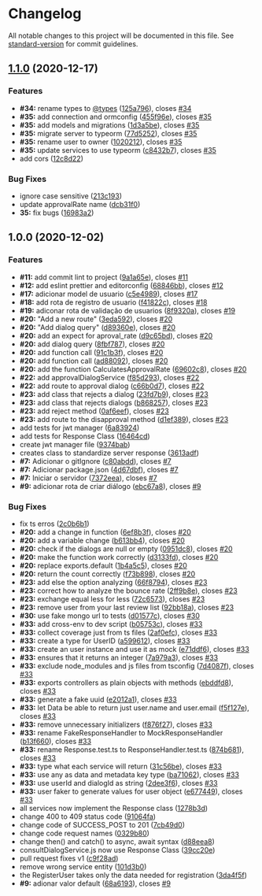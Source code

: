 # Changelog

All notable changes to this project will be documented in this file. See [standard-version](https://github.com/conventional-changelog/standard-version) for commit guidelines.

## [1.1.0](https://github.com/barbosamaatheus/english-talking-api/compare/v1.0.0...v1.1.0) (2020-12-17)


### Features

* **#34:** rename types to [@types](https://github.com/types) ([125a796](https://github.com/barbosamaatheus/english-talking-api/commit/125a796efefea5d8225ee16bf51fc0797e3777cb)), closes [#34](https://github.com/barbosamaatheus/english-talking-api/issues/34)
* **#35:** add connection and ormconfig ([455f96e](https://github.com/barbosamaatheus/english-talking-api/commit/455f96edf6eb8bd70cbf320b8be85572c0fb8fca)), closes [#35](https://github.com/barbosamaatheus/english-talking-api/issues/35)
* **#35:** add models and migrations ([1d3a5be](https://github.com/barbosamaatheus/english-talking-api/commit/1d3a5be3b2b390f22f4326b09fb70bd2cb7af374)), closes [#35](https://github.com/barbosamaatheus/english-talking-api/issues/35)
* **#35:** migrate server to typeorm ([77d5252](https://github.com/barbosamaatheus/english-talking-api/commit/77d5252797cac1759cba2bdb9af3729bba5677dc)), closes [#35](https://github.com/barbosamaatheus/english-talking-api/issues/35)
* **#35:** rename user to owner ([1020212](https://github.com/barbosamaatheus/english-talking-api/commit/1020212fa65f9132eb32ec6fc9415844a451ee78)), closes [#35](https://github.com/barbosamaatheus/english-talking-api/issues/35)
* **#35:** update services to use typeorm ([c8432b7](https://github.com/barbosamaatheus/english-talking-api/commit/c8432b76c9c261aab8d5371fc0235f2a170b9f62)), closes [#35](https://github.com/barbosamaatheus/english-talking-api/issues/35)
* add cors ([12c8d22](https://github.com/barbosamaatheus/english-talking-api/commit/12c8d22cb06d349015de8729b6c96e189a933efc))


### Bug Fixes

* ignore case sensitive ([213c193](https://github.com/barbosamaatheus/english-talking-api/commit/213c193df8b610316c4e4d1f235480fa90dc55b7))
* update approvalRate name ([dcb31f0](https://github.com/barbosamaatheus/english-talking-api/commit/dcb31f0d06e09b5d779f2c7ab94c50f2745cc148))
* **35:** fix bugs ([16983a2](https://github.com/barbosamaatheus/english-talking-api/commit/16983a2544b1af9d9751193757e18a606cd37400))

## 1.0.0 (2020-12-02)


### Features

* **#11:** add commit lint to project ([9a1a65e](https://github.com/barbosamaatheus/english-talking-api/commit/9a1a65e7b11a77291aae8c9e3fdaef9b0499d43d)), closes [#11](https://github.com/barbosamaatheus/english-talking-api/issues/11)
* **#12:** add eslint prettier and editorconfig ([68846bb](https://github.com/barbosamaatheus/english-talking-api/commit/68846bb86512802053da351c1975d48548ac491b)), closes [#12](https://github.com/barbosamaatheus/english-talking-api/issues/12)
* **#17:** adicionar model de usuario ([c5e4989](https://github.com/barbosamaatheus/english-talking-api/commit/c5e49895d19d098fafe67ad8a28eeda4d484715a)), closes [#17](https://github.com/barbosamaatheus/english-talking-api/issues/17)
* **#18:** add rota de registro de usuario ([f41822c](https://github.com/barbosamaatheus/english-talking-api/commit/f41822cecc866829e8d10815ef4b51c184c7e35d)), closes [#18](https://github.com/barbosamaatheus/english-talking-api/issues/18)
* **#19:** adiconar rota de validação de usuarios ([8f9320a](https://github.com/barbosamaatheus/english-talking-api/commit/8f9320aa93a06a687454076a0d22e862fffd3445)), closes [#19](https://github.com/barbosamaatheus/english-talking-api/issues/19)
* **#20:** "Add a new route" ([3eda592](https://github.com/barbosamaatheus/english-talking-api/commit/3eda592e4923db6d6ee67e3056456dc090c66a40)), closes [#20](https://github.com/barbosamaatheus/english-talking-api/issues/20)
* **#20:** "Add dialog query" ([d89360e](https://github.com/barbosamaatheus/english-talking-api/commit/d89360eee7333a9cb140cd36000c4f23acb55241)), closes [#20](https://github.com/barbosamaatheus/english-talking-api/issues/20)
* **#20:** add an expect for aproval_rate ([d9c65bd](https://github.com/barbosamaatheus/english-talking-api/commit/d9c65bd0eebd847594800bb75e0c5c29320900f6)), closes [#20](https://github.com/barbosamaatheus/english-talking-api/issues/20)
* **#20:** add dialog query ([8fbf787](https://github.com/barbosamaatheus/english-talking-api/commit/8fbf787eab10b77057dac107e3fc76409416f069)), closes [#20](https://github.com/barbosamaatheus/english-talking-api/issues/20)
* **#20:** add function call ([91c1b3f](https://github.com/barbosamaatheus/english-talking-api/commit/91c1b3f794413238c70fb5239e6f0f9588a8fede)), closes [#20](https://github.com/barbosamaatheus/english-talking-api/issues/20)
* **#20:** add function call ([ad88092](https://github.com/barbosamaatheus/english-talking-api/commit/ad88092ae604835c174dddf1828054a03119450b)), closes [#20](https://github.com/barbosamaatheus/english-talking-api/issues/20)
* **#20:** add the function CalculatesApprovalRate ([69602c8](https://github.com/barbosamaatheus/english-talking-api/commit/69602c81d50406262964cbd55084730761a84ffd)), closes [#20](https://github.com/barbosamaatheus/english-talking-api/issues/20)
* **#22:** add approvalDialogService ([f85d293](https://github.com/barbosamaatheus/english-talking-api/commit/f85d293645d7f2020a93c8a254a0b7857391b4b8)), closes [#22](https://github.com/barbosamaatheus/english-talking-api/issues/22)
* **#22:** add route to approval dialog ([c66b0d7](https://github.com/barbosamaatheus/english-talking-api/commit/c66b0d79c1d837ce9e37e54360e7b71009c29c2d)), closes [#22](https://github.com/barbosamaatheus/english-talking-api/issues/22)
* **#23:** add class that rejects a dialog ([23fd7b9](https://github.com/barbosamaatheus/english-talking-api/commit/23fd7b9e746d1cda80bbe9506d0fcf084e0df615)), closes [#23](https://github.com/barbosamaatheus/english-talking-api/issues/23)
* **#23:** add class that rejects dialogs ([b868257](https://github.com/barbosamaatheus/english-talking-api/commit/b868257c2f3b253486b47f516e0ab2f3b9e65d0b)), closes [#23](https://github.com/barbosamaatheus/english-talking-api/issues/23)
* **#23:** add reject method ([0af6eef](https://github.com/barbosamaatheus/english-talking-api/commit/0af6eef17b84e13f0dce5e9f7ffcb4aa302aa318)), closes [#23](https://github.com/barbosamaatheus/english-talking-api/issues/23)
* **#23:** add route to the disapproval method ([d1ef389](https://github.com/barbosamaatheus/english-talking-api/commit/d1ef3897b51bd055219c2d94ef4a986a8e76f6c4)), closes [#23](https://github.com/barbosamaatheus/english-talking-api/issues/23)
* add tests for jwt manager ([6a83924](https://github.com/barbosamaatheus/english-talking-api/commit/6a8392497ee647a47ec3bf3c3fc473f06443de44))
* add tests for Response Class ([16464cd](https://github.com/barbosamaatheus/english-talking-api/commit/16464cd501c758a16ba2bd024e6577742f6569f0))
* create jwt manager file ([9374bab](https://github.com/barbosamaatheus/english-talking-api/commit/9374babb41d6529c9d465a6143861b14914f974c))
* creates class to standardize server response ([3613adf](https://github.com/barbosamaatheus/english-talking-api/commit/3613adfa8a6cb1b88412eec1cad1f36eee21d622))
* **#7:** Adicionar o gitIgnore ([c80abdd](https://github.com/barbosamaatheus/english-talking-api/commit/c80abdd3322c752a627836c7b895d2d30fcec341)), closes [#7](https://github.com/barbosamaatheus/english-talking-api/issues/7)
* **#7:** Adicionar package.json ([4d67dbf](https://github.com/barbosamaatheus/english-talking-api/commit/4d67dbfb35c03a5cc8236167a89e5643542b4683)), closes [#7](https://github.com/barbosamaatheus/english-talking-api/issues/7)
* **#7:** Iniciar o servidor ([7372eea](https://github.com/barbosamaatheus/english-talking-api/commit/7372eeac550b20835f99eb47b0e50277ec3374b5)), closes [#7](https://github.com/barbosamaatheus/english-talking-api/issues/7)
* **#9:** adicionar rota de criar diálogo ([ebc67a8](https://github.com/barbosamaatheus/english-talking-api/commit/ebc67a83e4a0bfd3402d25f2ca46f33a349915e2)), closes [#9](https://github.com/barbosamaatheus/english-talking-api/issues/9)


### Bug Fixes

* fix ts erros ([2c0b6b1](https://github.com/barbosamaatheus/english-talking-api/commit/2c0b6b15efa3c646788e0ce27611643817fac4dd))
* **#20:** add a change in function ([6ef8b3f](https://github.com/barbosamaatheus/english-talking-api/commit/6ef8b3f735c1f90106d6fc4c7839a849a7e99643)), closes [#20](https://github.com/barbosamaatheus/english-talking-api/issues/20)
* **#20:** add a variable change ([b613bb4](https://github.com/barbosamaatheus/english-talking-api/commit/b613bb403cd1d0780c5101d91f89f4843522d0f8)), closes [#20](https://github.com/barbosamaatheus/english-talking-api/issues/20)
* **#20:** check if the dialogs are null or empty ([0951dc8](https://github.com/barbosamaatheus/english-talking-api/commit/0951dc812e031fa60fe930a30adb2b8eab04956b)), closes [#20](https://github.com/barbosamaatheus/english-talking-api/issues/20)
* **#20:** make the function work correctly ([d3133fd](https://github.com/barbosamaatheus/english-talking-api/commit/d3133fd24b79e55399477a5db0260cfb3d4373f6)), closes [#20](https://github.com/barbosamaatheus/english-talking-api/issues/20)
* **#20:** replace exports.default ([1b4a5c5](https://github.com/barbosamaatheus/english-talking-api/commit/1b4a5c59733043352fd6ba755784bfeeec8e8d8e)), closes [#20](https://github.com/barbosamaatheus/english-talking-api/issues/20)
* **#20:** return the count correctly ([f73b898](https://github.com/barbosamaatheus/english-talking-api/commit/f73b898ab454ab0806292d7e69caf25e87057755)), closes [#20](https://github.com/barbosamaatheus/english-talking-api/issues/20)
* **#23:** add else the option analyzing ([66f8794](https://github.com/barbosamaatheus/english-talking-api/commit/66f879440e5ce037f6d6764618b2c5c046e22943)), closes [#23](https://github.com/barbosamaatheus/english-talking-api/issues/23)
* **#23:** correct how to analyze the bounce rate ([2ff9b8e](https://github.com/barbosamaatheus/english-talking-api/commit/2ff9b8e2c72ff2e5be5b171ae63c81caa857bcc1)), closes [#23](https://github.com/barbosamaatheus/english-talking-api/issues/23)
* **#23:** exchange equal less for less ([72c6573](https://github.com/barbosamaatheus/english-talking-api/commit/72c6573866b4edd2f42685b287972f83acc2d4de)), closes [#23](https://github.com/barbosamaatheus/english-talking-api/issues/23)
* **#23:** remove user from your last review list ([92bb18a](https://github.com/barbosamaatheus/english-talking-api/commit/92bb18a9bb49bdf059cc6d7f984a337c3a022836)), closes [#23](https://github.com/barbosamaatheus/english-talking-api/issues/23)
* **#30:** use fake mongo url to tests ([d01577c](https://github.com/barbosamaatheus/english-talking-api/commit/d01577c34fb3f867ce7b12ed8b73f8e55c54fb65)), closes [#30](https://github.com/barbosamaatheus/english-talking-api/issues/30)
* **#33:** add cross-env to dev script ([b05753c](https://github.com/barbosamaatheus/english-talking-api/commit/b05753c830dd5a01950b798a2b6b113155cce084)), closes [#33](https://github.com/barbosamaatheus/english-talking-api/issues/33)
* **#33:** collect coverage just from ts files ([2af0efc](https://github.com/barbosamaatheus/english-talking-api/commit/2af0efc90c6ac00a229148e0b13b94e51bc054a3)), closes [#33](https://github.com/barbosamaatheus/english-talking-api/issues/33)
* **#33:** create a type for UserID ([a599612](https://github.com/barbosamaatheus/english-talking-api/commit/a599612fd90a75645c4e0c4ea01a64160890c351)), closes [#33](https://github.com/barbosamaatheus/english-talking-api/issues/33)
* **#33:** create an user instance and use it as mock ([e71ddf6](https://github.com/barbosamaatheus/english-talking-api/commit/e71ddf651904c2fb6edf87fb8be6fe4af56b2f4f)), closes [#33](https://github.com/barbosamaatheus/english-talking-api/issues/33)
* **#33:** ensures that it returns an integer ([7a979a3](https://github.com/barbosamaatheus/english-talking-api/commit/7a979a3016d3aafda31d1b88a15762b30e8b9555)), closes [#33](https://github.com/barbosamaatheus/english-talking-api/issues/33)
* **#33:** exclude node_modules and js files from tsconfig ([7d4087f](https://github.com/barbosamaatheus/english-talking-api/commit/7d4087f9478ec459e1bfb2c0fa0eab747370d73a)), closes [#33](https://github.com/barbosamaatheus/english-talking-api/issues/33)
* **#33:** exports controllers as plain objects with methods ([ebddfd8](https://github.com/barbosamaatheus/english-talking-api/commit/ebddfd8a6cdf5b3f45e2510ac12db3e41a98756e)), closes [#33](https://github.com/barbosamaatheus/english-talking-api/issues/33)
* **#33:** generate a fake uuid ([e2012a1](https://github.com/barbosamaatheus/english-talking-api/commit/e2012a17c22f8595f2276fee6938c140eadfd83b)), closes [#33](https://github.com/barbosamaatheus/english-talking-api/issues/33)
* **#33:** let Data be able to return just user.name and user.email ([f5f127e](https://github.com/barbosamaatheus/english-talking-api/commit/f5f127ea752d68e89c3901214bca733d95bdc3c8)), closes [#33](https://github.com/barbosamaatheus/english-talking-api/issues/33)
* **#33:** remove unnecessary initializers ([f876f27](https://github.com/barbosamaatheus/english-talking-api/commit/f876f276f1a56467acb064088f54c5e88fa0e6e9)), closes [#33](https://github.com/barbosamaatheus/english-talking-api/issues/33)
* **#33:** rename FakeResponseHandler to MockResponseHandler ([b13f660](https://github.com/barbosamaatheus/english-talking-api/commit/b13f66064c30706ce7b11cdf59505e8a6b30e2ff)), closes [#33](https://github.com/barbosamaatheus/english-talking-api/issues/33)
* **#33:** rename Response.test.ts to ResponseHandler.test.ts ([874b681](https://github.com/barbosamaatheus/english-talking-api/commit/874b6815b1f15d9608038e49e2814f0e085024eb)), closes [#33](https://github.com/barbosamaatheus/english-talking-api/issues/33)
* **#33:** type what each service will return ([31c56be](https://github.com/barbosamaatheus/english-talking-api/commit/31c56be9c2de0ac3798f5e49d600142cbd7411e0)), closes [#33](https://github.com/barbosamaatheus/english-talking-api/issues/33)
* **#33:** use any as data and metadata key type ([ba71062](https://github.com/barbosamaatheus/english-talking-api/commit/ba710622aaf0d1af4744d0d16052e930857cb097)), closes [#33](https://github.com/barbosamaatheus/english-talking-api/issues/33)
* **#33:** use userId and dialogId as string ([2dee3f6](https://github.com/barbosamaatheus/english-talking-api/commit/2dee3f6bfc1e3ca35ede71e076123acd17bd44b3)), closes [#33](https://github.com/barbosamaatheus/english-talking-api/issues/33)
* **#33:** user faker to generate values for user object ([e677449](https://github.com/barbosamaatheus/english-talking-api/commit/e677449a40f802ecf7158170d385a16b6e17ff98)), closes [#33](https://github.com/barbosamaatheus/english-talking-api/issues/33)
* all services now implement the Response class ([1278b3d](https://github.com/barbosamaatheus/english-talking-api/commit/1278b3d22cd8cddd24e05b18e038d86518b2a113))
* change 400 to 409 status code ([91064fa](https://github.com/barbosamaatheus/english-talking-api/commit/91064fafbaec4785f70846010ff037e15cd72f77))
* change code of SUCCESS_POST to 201 ([7cb49d0](https://github.com/barbosamaatheus/english-talking-api/commit/7cb49d02b602eeaa255c9a9ff5fb65615f1d347a))
* change code request names ([0329b80](https://github.com/barbosamaatheus/english-talking-api/commit/0329b800c367fdbd843a138ccf4a492ec6cd8c03))
* change then() and catch() to async, await syntax ([d88eea8](https://github.com/barbosamaatheus/english-talking-api/commit/d88eea8c8f5c49f52242874af8c6be844f28250e))
* consultDialogService.js now use Response Class ([39cc20e](https://github.com/barbosamaatheus/english-talking-api/commit/39cc20ed01e86888dd069c6f5223af2f71ff4adc))
* pull request fixes v1 ([c9f28ad](https://github.com/barbosamaatheus/english-talking-api/commit/c9f28ade5266e22b21ff823820469eeb301e3472))
* remove wrong service entity ([101d3b0](https://github.com/barbosamaatheus/english-talking-api/commit/101d3b039159fee84383f705f0eca7128f8bfd29))
* the RegisterUser takes only the data needed for registration ([3da4f5f](https://github.com/barbosamaatheus/english-talking-api/commit/3da4f5fb557164829ade47db0194076cd85958a0))
* **#9:** adionar valor default ([68a6193](https://github.com/barbosamaatheus/english-talking-api/commit/68a6193a9216fabd74d69c75874b6cd6c7321ef3)), closes [#9](https://github.com/barbosamaatheus/english-talking-api/issues/9)
